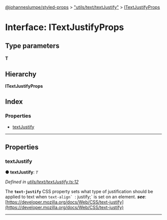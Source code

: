 [@johanneslumpe/styled-props](../README.md) > ["utils/text/textJustify"](../modules/_utils_text_textjustify_.md) > [ITextJustifyProps](../interfaces/_utils_text_textjustify_.itextjustifyprops.md)

# Interface: ITextJustifyProps

## Type parameters
#### T 
## Hierarchy

**ITextJustifyProps**

## Index

### Properties

* [textJustify](_utils_text_textjustify_.itextjustifyprops.md#textjustify)

---

## Properties

<a id="textjustify"></a>

###  textJustify

**● textJustify**: *`T`*

*Defined in [utils/text/textJustify.ts:12](https://github.com/johanneslumpe/styled-props/blob/3abf398/src/utils/text/textJustify.ts#L12)*

The **`text-justify`** CSS property sets what type of justification should be applied to text when ``text-align` ``: justify;` is set on an element.
*__see__*: [https://developer.mozilla.org/docs/Web/CSS/text-justify](https://developer.mozilla.org/docs/Web/CSS/text-justify)

___


